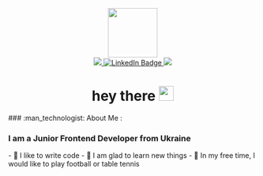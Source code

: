 <div id="header" align="center">
  <img src="https://media.giphy.com/media/M9gbBd9nbDrOTu1Mqx/giphy.gif" width="100"/>
</div>
<div id="badges" align="center">
 <a href="mailto:nkovlev4@gmail.com">
   <img src="https://img.shields.io/badge/Gmail-white?style=for-the-badge&logo=Gmail&logoColor=red"/>
  </a> 
  <a href="https://www.linkedin.com/in/mykyta-kovlev-5aab54270/">
    <img src="https://img.shields.io/badge/LinkedIn-blue?style=for-the-badge&logo=linkedin&logoColor=white" alt="LinkedIn Badge"/>
  </a>
  <a href="https://telegram.me/nick_devweb">
   <img src="https://img.shields.io/badge/Telegram-white?style=for-the-badge&logo=Telegram&logoColor=blue"/>
  </a>
</div>
<div align="center">
 <img src="https://komarev.com/ghpvc/?username=nkovlev&style=flat-square&color=blue" alt=""/>
</div>
<h1 align="center">
  hey there
  <img src="https://media.giphy.com/media/hvRJCLFzcasrR4ia7z/giphy.gif" width="30px"/>
</h1>
### :man_technologist: About Me : 
<h3 align="left">I am a Junior Frontend Developer from Ukraine</h3>
 - 💪 I like to write code
 - 💼 I am glad to learn new things
 - 🏓 In my free time, I would like to play football or table tennis
